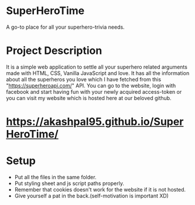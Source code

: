 # SuperHeroTime
A go-to place for all your superhero-trivia needs.
# Project Description
It is a simple web application to settle all your superhero related arguments made with HTML, CSS, Vanilla JavaScript and love.
It has all the information about all the superheros you love which I have fetched from this "https://superheroapi.com/" API.
You can go to the website, login with facebook and start having fun with your newly acquired access-token or you can visit my
website which is hosted here at our beloved github.
# https://akashpal95.github.io/SuperHeroTime/
# Setup
<ul>
<li>Put all the files in the same folder.
<li>Put styling sheet and js script paths properly.
<li>Remember that cookies doesn't work for the website if it is not hosted.
<li>Give yourself a pat in the back.(self-motivation is important XD)
</ul>
